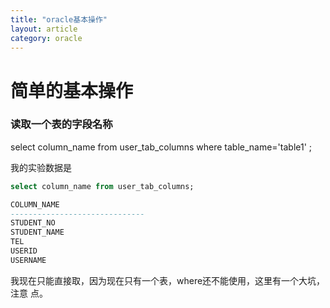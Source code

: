```yaml
---
title: "oracle基本操作" 
layout: article
category: oracle
---
```


# 简单的基本操作

### 读取一个表的字段名称

select   column_name   from   user_tab_columns   where   table_name='table1'
;

我的实验数据是

```sql
select column_name from user_tab_columns;

COLUMN_NAME
------------------------------
STUDENT_NO
STUDENT_NAME
TEL
USERID
USERNAME
```

我现在只能直接取，因为现在只有一个表，where还不能使用，这里有一个大坑，注意
点。
